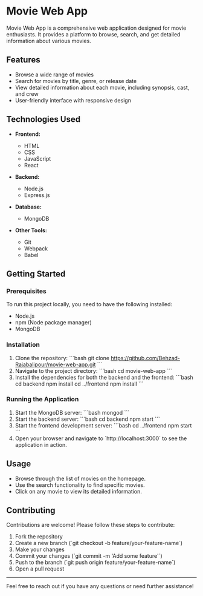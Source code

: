 
# Movie Web App

Movie Web App is a comprehensive web application designed for movie enthusiasts. It provides a platform to browse, search, and get detailed information about various movies.

## Features

- Browse a wide range of movies
- Search for movies by title, genre, or release date
- View detailed information about each movie, including synopsis, cast, and crew
- User-friendly interface with responsive design

## Technologies Used

- **Frontend:**
  - HTML
  - CSS
  - JavaScript
  - React

- **Backend:**
  - Node.js
  - Express.js

- **Database:**
  - MongoDB

- **Other Tools:**
  - Git
  - Webpack
  - Babel

## Getting Started

### Prerequisites

To run this project locally, you need to have the following installed:

- Node.js
- npm (Node package manager)
- MongoDB

### Installation

1. Clone the repository:
   \`\`\`bash
   git clone https://github.com/Behzad-Rajabalipour/movie-web-app.git
   \`\`\`
2. Navigate to the project directory:
   \`\`\`bash
   cd movie-web-app
   \`\`\`
3. Install the dependencies for both the backend and the frontend:
   \`\`\`bash
   cd backend
   npm install
   cd ../frontend
   npm install
   \`\`\`

### Running the Application

1. Start the MongoDB server:
   \`\`\`bash
   mongod
   \`\`\`
2. Start the backend server:
   \`\`\`bash
   cd backend
   npm start
   \`\`\`
3. Start the frontend development server:
   \`\`\`bash
   cd ../frontend
   npm start
   \`\`\`
4. Open your browser and navigate to \`http://localhost:3000\` to see the application in action.

## Usage

- Browse through the list of movies on the homepage.
- Use the search functionality to find specific movies.
- Click on any movie to view its detailed information.

## Contributing

Contributions are welcome! Please follow these steps to contribute:

1. Fork the repository
2. Create a new branch (\`git checkout -b feature/your-feature-name\`)
3. Make your changes
4. Commit your changes (\`git commit -m 'Add some feature'\`)
5. Push to the branch (\`git push origin feature/your-feature-name\`)
6. Open a pull request


---

Feel free to reach out if you have any questions or need further assistance!
